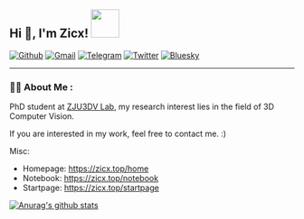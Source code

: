 <h2> Hi 👋, I'm Zicx! <img src="https://media.giphy.com/media/mGcNjsfWAjY5AEZNw6/giphy.gif" width="50"></h2>

[![Github](https://img.shields.io/badge/-Github-136?style=flat&logo=Github&logoColor=white)](https://github.com/cxzhou35)
[![Gmail](https://img.shields.io/badge/-Gmail-136?style=flat&logo=Gmail&logoColor=white)](mailto:zjajzcx3566@gmail.com)
[![Telegram](https://img.shields.io/badge/-Telegram-136?style=flat&logo=Telegram&logoColor=white)](https://telegram.me/cxzhou35)
[![Twitter](https://img.shields.io/badge/-Twitter-136?style=flat&logo=x&logoColor=white)](https://twitter.com/cxzhou35)
[![Bluesky](https://img.shields.io/badge/-Bluesky-136?style=flat&logo=bluesky&logoColor=white)](https://bsky.app/profile/cxzhou35.bsky.social)

---

### :man_technologist: About Me :
PhD student at [ZJU3DV Lab](https://github.com/zju3dv), my research interest lies in the field of 3D Computer Vision.

If you are interested in my work, feel free to contact me. :)

Misc:
- Homepage: https://zicx.top/home
- Notebook: https://zicx.top/notebook
- Startpage: https://zicx.top/startpage

<a href="https://github-readme-stats-cxzhou35.vercel.app"><img align="center" src="https://github-readme-stats-cxzhou35.vercel.app/api?username=cxzhou35&show_icons=true&include_all_commits=true&hide_border=true&theme=rose_pine" alt="Anurag's github stats" /></a>
